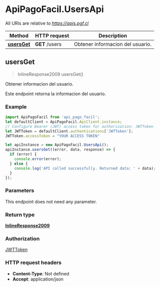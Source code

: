 # ApiPagoFacil.UsersApi

All URIs are relative to *https://apis.pgf.cl*

Method | HTTP request | Description
------------- | ------------- | -------------
[**usersGet**](UsersApi.md#usersGet) | **GET** /users | Obtener informacion del usuario.



## usersGet

> InlineResponse2009 usersGet()

Obtener informacion del usuario.

Este endpoint retorna la informacion del usuario.

### Example

```javascript
import ApiPagoFacil from 'api_pago_facil';
let defaultClient = ApiPagoFacil.ApiClient.instance;
// Configure Bearer (JWT) access token for authorization: JWTToken
let JWTToken = defaultClient.authentications['JWTToken'];
JWTToken.accessToken = "YOUR ACCESS TOKEN"

let apiInstance = new ApiPagoFacil.UsersApi();
apiInstance.usersGet((error, data, response) => {
  if (error) {
    console.error(error);
  } else {
    console.log('API called successfully. Returned data: ' + data);
  }
});
```

### Parameters

This endpoint does not need any parameter.

### Return type

[**InlineResponse2009**](InlineResponse2009.md)

### Authorization

[JWTToken](../README.md#JWTToken)

### HTTP request headers

- **Content-Type**: Not defined
- **Accept**: application/json

